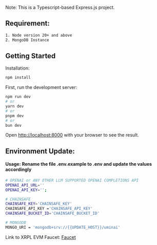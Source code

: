 Note: This is a Typescript-based Express.js project.

## Requirement:
```bash
1. Node version 20+ and above
2. MongoDB Instance
```

## Getting Started

Installation:
```bash
npm install
```

First, run the development server:

```bash
npm run dev
# or
yarn dev
# or
pnpm dev
# or
bun dev
```

Open [http://localhost:8000](http://localhost:8000) with your browser to see the result.

## Environment Update:
#### Usage: Rename the file .env.example to .env and update the values accordingly
```bash
# OPENAI or ANY OTHER LLM SUPPORTED OPENAI COMPLETIONS API
OPENAI_API_URL=''
OPENAI_API_KEY='';

# CHAINSAFE
CHAINSAFE_KEY='CHAINSAFE_KEY'
CHAINSAFE_API_KEY ='CHAINSAFE_API_KEY'
CHAINSAFE_BUCKET_ID='CHAINSAFE_BUCKET_ID'

# MONGODB
MONGO_URI = 'mongodb+srv://{{UPDATE_HOST}}/uminai'
```

Link to XRPL EVM Faucet: [Faucet](https://chains.tools/faucet/xrplevm)
```
